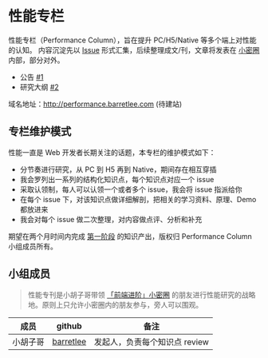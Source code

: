 # 性能专栏

性能专栏（Performance Column），旨在提升 PC/H5/Native 等多个端上对性能的认知。
内容沉淀先以 [Issue](https://github.com/barretlee/performance-column/new) 形式汇集，后续整理成文/刊，文章将发表在 [小密圈][1] 内部，部分对外。

- 公告 [#1](https://github.com/barretlee/performance-column/issues/1)
- 研究大纲 [#2](https://github.com/barretlee/performance-column/issues/2)

域名地址：<http://performance.barretlee.com> (待建站)

## 专栏维护模式

性能一直是 Web 开发者长期关注的话题，本专栏的维护模式如下：

- 分节奏进行研究，从 PC 到 H5 再到 Native，期间存在相互穿插
- 我会罗列出一系列的结构化知识点，每个知识点对应一个 issue
- 采取认领制，每人可以认领一个或者多个 issue，我会将 issue 指派给你
- 在每个 issue 下，对该知识点做详细解剖，把相关的学习资料、原理、Demo 都放进来
- 我会对每个 issue 做二次整理，对内容做点评、分析和补充

期望在两个月时间内完成 [第一阶段](https://github.com/barretlee/performance-column/milestones) 的知识产出，版权归 Performance Column 小组成员所有。

## 小组成员

> 性能专刊是小胡子哥带领 [「前端进阶」小密圈][1] 的朋友进行性能研究的战略地。原则上只允许小密圈内的朋友参与，旁人可以围观。

成员 | github | 备注
----|-----|-----
小胡子哥 |[barretlee](https://github.com/barretlee) | 发起人，负责每个知识点 review

[1]:https://wx.xiaomiquan.com/mweb/views/joingroup/join_group.html?group_id=4512888248
